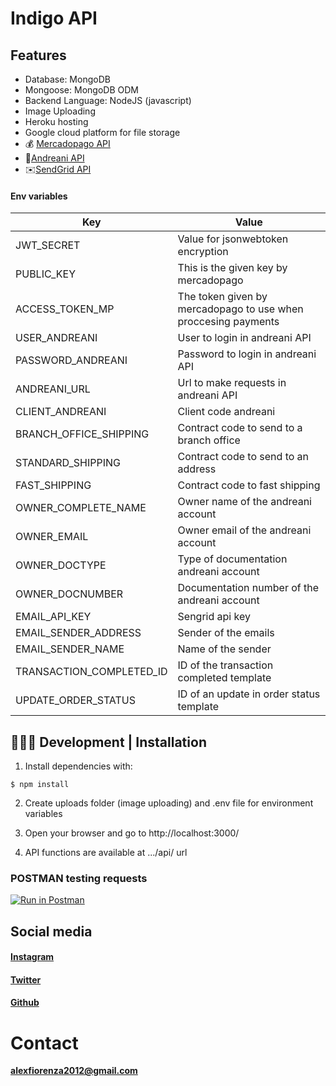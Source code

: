 # Indigo API

## Features

- Database: MongoDB
- Mongoose: MongoDB ODM
- Backend Language: NodeJS (javascript)
- Image Uploading
- Heroku hosting
- Google cloud platform for file storage 
- 💰 [Mercadopago API](https://github.com/mercadopago/dx-nodejs)
- 🚌[Andreani API](https://developers.andreani.com/documentacion)
- ✉️[SendGrid API ](https://sendgrid.com/)

#### Env variables
|  Key | Value   |
| ------------ | ------------ |
| JWT_SECRET | Value for jsonwebtoken encryption |
|  PUBLIC_KEY |   This is the given key by mercadopago   |
|  ACCESS_TOKEN_MP  | The token given by mercadopago to use when proccesing payments  |
| USER_ANDREANI  |  User to login in andreani API   |
| PASSWORD_ANDREANI  | Password to login in andreani API  |
|  ANDREANI_URL |  Url to make requests in andreani API |
|  CLIENT_ANDREANI | Client code andreani  |
|  BRANCH_OFFICE_SHIPPING | Contract code to send to a branch office  |
|  STANDARD_SHIPPING | Contract code to send to an address  |
|  FAST_SHIPPING | Contract code to fast shipping   |
|  OWNER_COMPLETE_NAME  | Owner name of the andreani account  |
|  OWNER_EMAIL | Owner email of the andreani account  |
|  OWNER_DOCTYPE | Type of documentation andreani account  |
|  OWNER_DOCNUMBER | Documentation number of the andreani account  |
|  EMAIL_API_KEY | Sengrid api key    |
|  EMAIL_SENDER_ADDRESS | Sender of the emails  |
|  EMAIL_SENDER_NAME | Name of the sender   |
| TRANSACTION_COMPLETED_ID  | ID of the transaction completed template  |
| UPDATE_ORDER_STATUS  | ID of an update in order status template  |


## 👩🏻‍💻 Development | Installation

1. Install dependencies with:

`$ npm install`

2. Create uploads folder (image uploading) and .env file for environment variables

3. Open your browser and go to http://localhost:3000/

4. API functions are available at .../api/ url

### POSTMAN testing requests

[![Run in Postman](https://run.pstmn.io/button.svg)](https://app.getpostman.com/run-collection/bcfc59d416754a129af0)

## Social media

#### [Instagram](https://www.instagram.com/fiorenza_alex/?hl=es-la)

#### [Twitter](https://twitter.com/fi0renza_alex)

#### [Github](https://github.com/alexFiorenza)

# Contact

**alexfiorenza2012@gmail.com**
